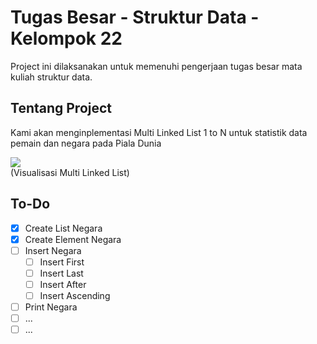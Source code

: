 # Tugas Besar - Struktur Data - Kelompok 22
Project ini dilaksanakan untuk memenuhi pengerjaan tugas besar mata kuliah struktur data.

## Tentang Project
Kami akan menginplementasi Multi Linked List 1 to N untuk statistik data pemain dan negara pada Piala Dunia

![](https://i.imgur.com/wofSSHa.png)<br>(Visualisasi Multi Linked List)

## To-Do
- [X] Create List Negara
- [X] Create Element Negara
- [ ] Insert Negara
  - [ ] Insert First
  - [ ] Insert Last
  - [ ] Insert After
  - [ ] Insert Ascending
- [ ] Print Negara
- [ ] ...
- [ ] ...